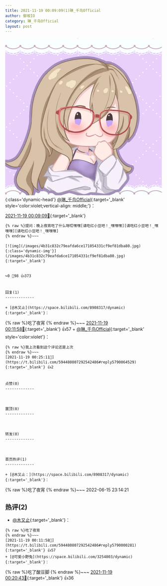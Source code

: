 ```yaml
---
title: 2021-11-19 00:09:09(1)琳_千鸟Official
author: 御坂IO
category: 琳_千鸟Official
layout: post
---
```


![img](/images/c0a88f85ebd0d056f37b114e0748e69556c8b488.jpg){:class='dynamic-head'}
[@琳_千鸟Official](https://space.bilibili.com/1620923329/dynamic){:target='_blank' style='color:violet;vertical-align: middle;'}：

[2021-11-19 00:09:09🔗](https://t.bilibili.com/594480807292542486){:target='_blank'}

~~~
{% raw %}提问：晚上夜宵吃了什么呀哎嘿嘿[请吃红小豆吧！_嘿嘿嘿][请吃红小豆吧！_嘿嘿嘿][请吃红小豆吧！_嘿嘿嘿]
{% endraw %}~~~

[![img](/images/4b31c832c79eafda6ce171054331cf9ef81dba80.jpg){:class='dynamic-img'}](/images/4b31c832c79eafda6ce171054331cf9ef81dba80.jpg){:target='_blank'}


↪️0 💬98 👍373


回复(1)
-------------

+ [@木又止](https://space.bilibili.com/8908317/dynamic){:target='_blank'}：
~~~
{% raw %}吃了夜宵
{% endraw %}~~~
[2021-11-19 00:11:58🔗](https://t.bilibili.com/594480807292542486#reply5790000281){:target='_blank'} 👍57
    + [@琳_千鸟Official](https://space.bilibili.com/1620923329/dynamic){:target='_blank' style='color:violet'}：
~~~
{% raw %}我上次看到这个评论还是上次
{% endraw %}~~~
[2021-11-19 00:25:11🔗](https://t.bilibili.com/594480807292542486#reply5790064529){:target='_blank'} 👍2


点赞(0)
-------------



置顶(0)
-------------



转发(0)
-------------



首页热评(1)
-------------

+ [@木又止：](https://space.bilibili.com/8908317/dynamic){:target='_blank'}：
~~~
{% raw %}吃了夜宵
{% endraw %}~~~
2022-06-15 23:14:21


热评(2)
-------------

+ [@木又止](https://space.bilibili.com/8908317/dynamic){:target='_blank'}：
~~~
{% raw %}吃了夜宵
{% endraw %}~~~
[2021-11-19 00:11:58🔗](https://t.bilibili.com/594480807292542486#reply5790000281){:target='_blank'} 👍57
+ [@可爱小野兔](https://space.bilibili.com/3254003/dynamic){:target='_blank'}：
~~~
{% raw %}吃了酸豆脚
{% endraw %}~~~
[2021-11-19 00:20:43🔗](https://t.bilibili.com/594480807292542486#reply5790042216){:target='_blank'} 👍36


